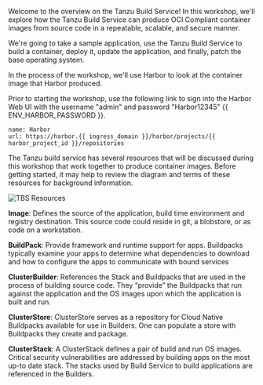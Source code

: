 Welcome to the overview on the Tanzu Build Service! In this workshop, we'll explore how the Tanzu Build Service can produce OCI Compliant container images from source code in a repeatable, scalable, and secure manner.  

We're going to take a sample application, use the Tanzu Build Service to build a container, deploy it, update the application, and finally, patch the base operating system.

In the process of the workshop, we'll use Harbor to look at the container image that Harbor produced.  

Prior to starting the workshop, use the following link to sign into the Harbor Web UI with the username "admin" and password "Harbor12345" {{ ENV_HARBOR_PASSWORD }}.

```dashboard:create-dashboard
name: Harbor
url: https://harbor.{{ ingress_domain }}/harbor/projects/{{ harbor_project_id }}/repositories
```

The Tanzu build service has several resources that will be discussed during this workshop that work together to produce container images.  Before getting started, it may help to review the diagram and terms of these resources for background information.

![TBS Resources](images/tbs-resources.png)

**Image**: Defines the source of the application, build time environment and registry destination. This source code could reside in git, a blobstore, or as code on a workstation.

**BuildPack**: Provide framework and runtime support for apps. Buildpacks typically examine your apps to determine what dependencies to download and how to configure the apps to communicate with bound services

**ClusterBuilder**: References the Stack and Buildpacks that are used in the process of building source code. They “provide” the Buildpacks that run against the application and the OS images upon which the application is built and run.

**ClusterStore**: ClusterStore serves as a repository for Cloud Native Buildpacks available for use in Builders. One can populate a store with Buildpacks they create and package.

**ClusterStack**: A ClusterStack defines a pair of build and run OS images. Critical security vulnerabilities are addressed by building apps on the most up-to date stack. The stacks used by Build Service to build applications are referenced in the Builders.
